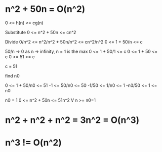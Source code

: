 # n^2 + 50n = O(n^2)
0 <= h(n) <= cg(n)

Substitute
0 <= n^2 + 50n <= cn^2

Divide
0/n^2 <= n^2/n^2 + 50n/n^2 <= cn^2/n^2
0 <= 1 + 50/n <= c

50/n -> 0 as n -> infinity, n = 1 is the max
0 <= 1 + 50/1 <= c
0 <= 1 + 50 <= c
0 <= 51 <= c

c = 51

find n0

0 <= 1 + 50/n0 <= 51
-1 <= 50/n0 <= 50
-1/50 <= 1/n0 <= 1
-n0/50 <= 1 <= n0

n0 = 1
0 <= n^2 + 50n <= 51n^2 V n >= n0=1

# n^2 + n^2 + n^2 = 3n^2 = O(n^3)

# n^3 != O(n^2)